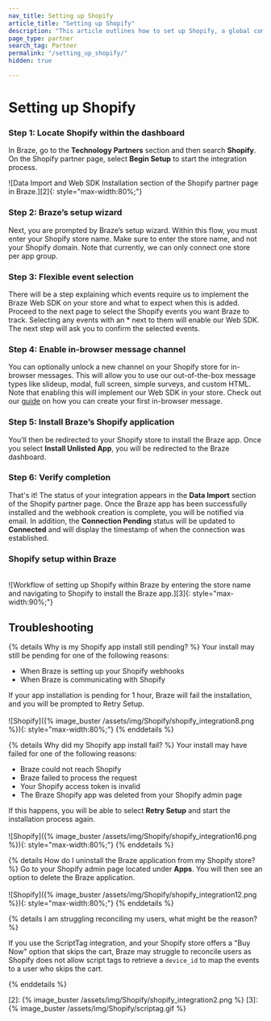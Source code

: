 ```yaml
---
nav_title: Setting up Shopify
article_title: "Setting up Shopify"
description: "This article outlines how to set up Shopify, a global commerce company that allows you to seamlessly connect their Shopify store with Braze to pass select Shopify webhooks into Braze."
page_type: partner
search_tag: Partner
permalink: "/setting_up_shopify/"
hidden: true

---
```


# Setting up Shopify

### Step 1: Locate Shopify within the dashboard
In Braze, go to the **Technology Partners** section and then search **Shopify**. On the Shopify partner page, select **Begin Setup** to start the integration process.

![Data Import and Web SDK Installation section of the Shopify partner page in Braze.][2]{: style="max-width:80%;"}

### Step 2: Braze’s setup wizard
Next, you are prompted by Braze’s setup wizard. Within this flow, you must enter your Shopify store name. Make sure to enter the store name, and not your Shopify domain. Note that currently, we can only connect one store per app group.

### Step 3: Flexible event selection
There will be a step explaining which events require us to implement the Braze Web SDK on your store and what to expect when this is added. Proceed to the next page to select the Shopify events you want Braze to track. Selecting any events with an * next to them will enable our Web SDK. The next step will ask you to confirm the selected events.

### Step 4: Enable in-browser message channel
You can optionally unlock a new channel on your Shopify store for in-browser messages. This will allow you to use our out-of-the-box message types like slideup, modal, full screen, simple surveys, and custom HTML. Note that enabling this will implement our Web SDK in your store. Check out our [guide]({{site.baseurl}}/user_guide/message_building_by_channel/in-app_messages/create/) on how you can create your first in-browser message.

### Step 5: Install Braze’s Shopify application
You’ll then be redirected to your Shopify store to install the Braze app. Once you select **Install Unlisted App**, you will be redirected to the Braze dashboard. 

### Step 6: Verify completion
That's it! The status of your integration appears in the **Data Import** section of the Shopify partner page. Once the Braze app has been successfully installed and the webhook creation is complete, you will be notified via email. In addition, the **Connection Pending** status will be updated to **Connected** and will display the timestamp of when the connection was established.

### Shopify setup within Braze
<br>![Workflow of setting up Shopify within Braze by entering the store name and navigating to Shopify to install the Braze app.][3]{: style="max-width:90%;"}

## Troubleshooting

{% details Why is my Shopify app install still pending? %}
Your install may still be pending for one of the following reasons: 
  - When Braze is setting up your Shopify webhooks
  - When Braze is communicating with Shopify

If your app installation is pending for 1 hour, Braze will fail the installation, and you will be prompted to Retry Setup.<br><br>
![Shopify]({% image_buster /assets/img/Shopify/shopify_integration8.png %}){: style="max-width:80%;"}
{% enddetails %}

{% details Why did my Shopify app install fail? %}
Your install may have failed for one of the following reasons: 
  - Braze could not reach Shopify
  - Braze failed to process the request 
  - Your Shopify access token is invalid 
  - The Braze Shopify app was deleted from your Shopify admin page

If this happens, you will be able to select **Retry Setup** and start the installation process again.<br><br>
![Shopify]({% image_buster /assets/img/Shopify/shopify_integration16.png %}){: style="max-width:80%;"}
{% enddetails %}

{% details How do I uninstall the Braze application from my Shopify store? %}
Go to your Shopify admin page located under **Apps**. You will then see an option to delete the Braze application.<br><br>
![Shopify]({% image_buster /assets/img/Shopify/shopify_integration12.png %}){: style="max-width:80%;"}
{% enddetails %}

{% details I am struggling reconciling my users, what might be the reason? %}

If you use the ScriptTag integration, and your Shopify store offers a "Buy Now" option that skips the cart, Braze may struggle to reconcile users as Shopify does not allow script tags to retrieve a `device_id` to map the events to a user who skips the cart.

{% enddetails %}


[2]: {% image_buster /assets/img/Shopify/shopify_integration2.png %} 
[3]: {% image_buster /assets/img/Shopify/scriptag.gif %} 